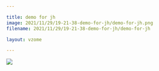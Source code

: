 ```yaml
---

title: demo for jh
image: 2021/11/29/19-21-38-demo-for-jh/demo-for-jh.png
filename: 2021/11/29/19-21-38-demo-for-jh/demo-for-jh

layout: vzome

---
```


<vzome-viewer src="{{ site.github.url }}/{{ page.filename }}.vZome" style="width: 100%; height: 65vh;">
  <img src="{{ site.github.url }}/{{ page.filename }}.png"/>
</vzome-viewer>
